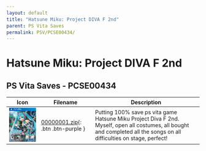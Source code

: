 ```yaml
---
layout: default
title: "Hatsune Miku: Project DIVA F 2nd"
parent: PS Vita Saves
permalink: PSV/PCSE00434/
---
```

# Hatsune Miku: Project DIVA F 2nd

## PS Vita Saves - PCSE00434

| Icon | Filename | Description |
|------|----------|-------------|
| ![Hatsune Miku: Project DIVA F 2nd](icon0.png) | [00000001.zip](00000001.zip){: .btn .btn-purple } | Putting 100% save ps vita game Hatsune Miku Project Diva F 2nd. Myself, open all costumes, all bought and completed all the songs on all difficulties on stage, perfect!  |
